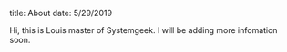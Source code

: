 title:	About
date:	5/29/2019

Hi, this is Louis master of Systemgeek.  I will be adding more infomation soon.
